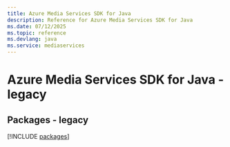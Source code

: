 ```yaml
---
title: Azure Media Services SDK for Java
description: Reference for Azure Media Services SDK for Java
ms.date: 07/12/2025
ms.topic: reference
ms.devlang: java
ms.service: mediaservices
---
```

# Azure Media Services SDK for Java - legacy
## Packages - legacy
[!INCLUDE [packages](media-services-index.md)]
